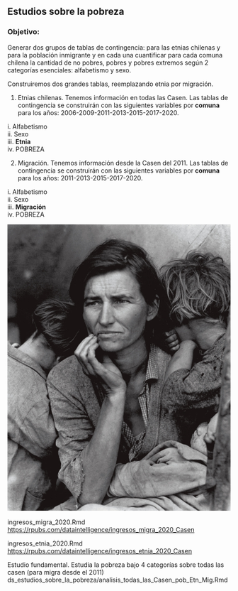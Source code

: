 
## Estudios sobre la pobreza

### Objetivo: 

Generar dos grupos de tablas de contingencia: para las etnias chilenas y para la población inmigrante y en cada una cuantificar para cada comuna chilena la cantidad de no pobres, pobres y pobres extremos según 2 categorías esenciales: alfabetismo y sexo.

Construiremos dos grandes tablas, reemplazando etnia por migración.

1. Etnias chilenas.
Tenemos información en todas las Casen. Las tablas de contingencia se construirán con las siguientes variables por **comuna** para los años:
2006-2009-2011-2013-2015-2017-2020.

i. Alfabetismo\
ii. Sexo\
iii. **Etnia**\
iv. POBREZA

2. Migración.
Tenemos información desde la Casen del 2011. Las tablas de contingencia se construirán con las siguientes variables por **comuna** para los años:
2011-2013-2015-2017-2020.

i. Alfabetismo\
ii. Sexo\
iii. **Migración**\
iv. POBREZA









![](madre_migrante.jpg)

ingresos_migra_2020.Rmd\
https://rpubs.com/dataintelligence/ingresos_migra_2020_Casen

ingresos_etnia_2020.Rmd\
https://rpubs.com/dataintelligence/ingresos_etnia_2020_Casen


Estudio fundamental. Estudia la pobreza bajo 4 categorías sobre todas las casen (para migra desde el 2011)\
ds_estudios_sobre_la_pobreza/analisis_todas_las_Casen_pob_Etn_Mig.Rmd 
